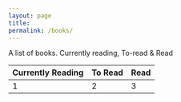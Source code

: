 ```yaml
---
layout: page
title: 
permalink: /books/
---
```


A list of books. Currently reading, To-read & Read

Currently Reading | To Read | Read
--- | --- | ---
1 | 2 | 3
